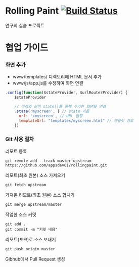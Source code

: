 # Rolling Paint [![Build Status](https://travis-ci.org/appsdev01/rollingpaint.svg?branch=master)](https://travis-ci.org/appsdev01/rollingpaint)
연구회 실습 프로젝트

# 협업 가이드

### 화면 추가
* www/templates/ 디렉토리에 HTML 문서 추가
* www/js/app.js를 수정하여 화면 연결
```javascript
.config(function($stateProvider, $urlRouterProvider) {
    $stateProvider

    // 아래와 같이 state()를 통해 추가한 화면을 연결
    .state('myscreen', { // state 이름
      url: '/myscreen', // URL 맵핑
      templateUrl: "templates/myscreen.html" // 템플릿 경로
    })
```

### Git 사용 절차
리모트 등록
```console
git remote add --track master upstream https://github.com/appsdev01/rollingpaint.git
```
리모트(최초 원본) 소스 가져오기
```console
git fetch upstream
```
가져온 리모트(최초 원본) 소스 합치기
```console
git merge upstream/master
```
작업한 소스 커밋
```console
git add .
git commit -m "커밋 내용"
```
 리모트(포크)로 소스 보내기
```console
git push origin master
```
Gibhub에서 Pull Request 생성
